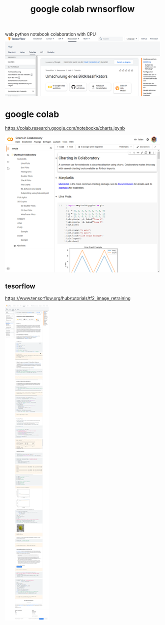 ﻿---
layout: post
title:  google colab rwnsorflow 
categories: [google, colab, rwnsorflow ]
tags:  [google, colab, rwnsorflow ]
---
web python notebook colaboration with CPU 
![](/pic/Screenshot_2021-01-27%20Umschulung%20eines%20Bildklassifikators%20TensorFlow%20Hub-crop.png)

# google colab 

<https://colab.research.google.com/notebooks/charts.ipynb>

![](/pic/Screenshot_2021-01-27%20Google%20Colaboratory.png)

## tesorflow 

<https://www.tensorflow.org/hub/tutorials/tf2_image_retraining> 

![](/pic/Screenshot_2021-01-27%20Umschulung%20eines%20Bildklassifikators%20TensorFlow%20Hub.png)
